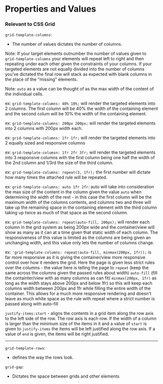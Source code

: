 # Properties and Values


### Relevant to CSS Grid


`grid-template-columns`:
- The number of values dictates the number of columns.

Note: If your target elements outnumber the number of values given to `grid-template-columns` your elements will repeat left to right and then repeating under each other given the constraints of your columns. If your targeted elements are not equally divided into the number of columns you've dictated the final row will stack as expected with blank columns in the place of the "missing" elements.

Note: `auto` as a value can be thought of as the max width of the content of the individual cells.

ex: `grid-template-columns: 40% 10%;` will render the targeted elements into 2 columns. The first column will be 40% the width of the containing element and the second colum will be 10% the width of the containing element.


ex: `grid-template-columns: 200px 200px;` will render the targeted elements into 2 columns with 200px width each.

ex: `grid-template-columns: 1fr 1fr;` will render the targeted elements into 2 equally sized and responsive columns

ex: `grid-template-columsn: 1fr 2fr 3fr;` will render the targeted elements into 3 responsive columns with the first column being one half the width of the 2nd column and 1/3rd the size of the third column.

ex: `grid-template-columns: repeat(3, 1fr);` the first number will dictate how many times the attached rule will be repeated.

ex: `grid-template-columns: auto 1fr 2fr`: auto will take into consideration the max size of the content in the column given the value `auto` when determining the width of the rest - in this case the first column will be the maximum width of the columns contents, and columns two and three will take up the remaining space in the containing element with the third column taking up twice as much of that space as the second column.


ex: `grid-template-columns: repeat(auto-fill, 200px);` will render each column in the grid system as being 200px wide and the container/view will show as many as it can at a time given that static width of each column. The responsiveness of this value is limited as the columns are being given an unchanging width, and this value only lets the number of columns change.

ex: `'grid-template-columns: repeat(auto-fill, minmax(200px, 1fr));` is far more responsive as it is giving the container/view more responsive control over how it renders the grid. Here the page is given less strict rules over the columns - the value here is telling the page to `repeat` (keep the same across the columns given the passed rules about width) `auto-fill` (fill the containter/view with as many columns as can fit)  `minmax(200px, 1fr)` as long as the width stays above 200px and below 1fr) so this will keep each columns width between 200px and 1fr while filling the entire width of the container. This allows for a much more responsive rendering and doesn't leave as much white space as the rule with repeat where a strict number is passed along with  auto-fill

`justify-items:start` - aligns the contents in a grid item along the row axis to the left side of the row. The row axis is each row. If the width of a column is larger than the minimum size of the items in it  and a value of `start` is given to `justify-items` the items will be left justified along the row axis. If a value of `end` is given, the items will be right justified.


___
`grid-template-rows`:
- defines the way the rows look.

`grid-gap`:
- Dictates the space between grids and other elements

